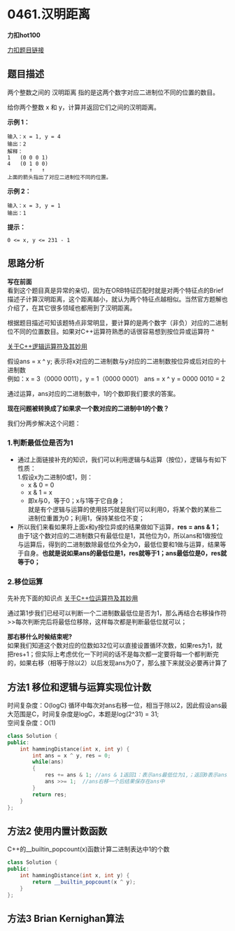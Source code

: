 <p id="汉明距离"></p>

# 0461.汉明距离

**力扣hot100**

[力扣题目链接](https://leetcode-cn.com/problems/hamming-distance/)  


## 题目描述  

两个整数之间的 汉明距离 指的是这两个数字对应二进制位不同的位置的数目。  

给你两个整数 x 和 y，计算并返回它们之间的汉明距离。  


**示例 1：**  

    输入：x = 1, y = 4
    输出：2
    解释：
    1   (0 0 0 1)
    4   (0 1 0 0)
           ↑   ↑
    上面的箭头指出了对应二进制位不同的位置。  

**示例 2：**   

    输入：x = 3, y = 1
    输出：1  

**提示：**

    0 <= x, y <= 231 - 1  


## 思路分析  

**写在前面**  
看到这个题目真是异常的亲切，因为在ORB特征匹配时就是对两个特征点的Brief描述子计算汉明距离，这个距离越小，就认为两个特征点越相似。当然官方题解也介绍了，在其它很多领域也都用到了汉明距离。  

根据题目描述可知该题特点非常明显，要计算的是两个数字（非负）对应的二进制位不同的位置数目。如果对C++运算符熟悉的话很容易想到按位异或运算符 ^  

[关于C++逻辑运算符及其妙用]()  

假设ans = x ^ y; 表示将x对应的二进制数与y对应的二进制数按位异或后对应的十进制数  
    例如：x = 3（0000 0011），y = 1（0000 0001）  ans = x ^ y = 0000 0010 = 2  

通过运算，ans对应的二进制数中，1的个数即我们要求的答案。  

**现在问题被转换成了如果求一个数对应的二进制中1的个数？**   

我们分两步解决这个问题：   

### 1.判断最低位是否为1
* 通过上面链接补充的知识，我们可以利用逻辑与&运算（按位），逻辑与有如下性质：  
    1.假设x为二进制0或1，则：
    * x & 0 = 0
    * x & 1 = x
    * 即x与0，等于0；x与1等于它自身；  
就是有个逻辑与运算的使用技巧就是我们可以利用0，将某个数的某些二进制位重置为0；利用1，保持某些位不变；  
* 所以我们来看如果将上面x和y按位异或的结果做如下运算，**res = ans & 1；** 由于1这个数对应的二进制数只有最低位是1，其他位为0，所以ans和1做按位与运算后，得到的二进制数除最低位外全为0，最低位要和1做与运算，结果等于自身。**也就是说如果ans的最低位是1，res就等于1；ans最低位是0，res就等于0；**  

### 2.移位运算  
先补充下面的知识点
[关于C++位运算符及其妙用]()  

通过第1步我们已经可以判断一个二进制数最低位是否为1，那么再结合右移操作符>>每次判断完后将最低位移除，这样每次都是判断最低位就可以；  

**那右移什么时候结束呢?**  
如果我们知道这个数对应的位数如32位可以直接设置循环次数，如果res为1，就把res+1；但实际上考虑优化一下时间的话不是每次都一定要将每一个都判断完的，如果右移（相等于除以2）以后发现ans为0了，那么接下来就没必要再计算了  

## 方法1 移位和逻辑与运算实现位计数  

时间复杂度：O(logC) 循环中每次对ans右移一位，相当于除以2，因此假设ans最大范围是C，时间复杂度是logC，本题是log(2^31) = 31;      
空间复杂度：O(1)  

```cpp
class Solution {
public:
    int hammingDistance(int x, int y) {
        int ans = x ^ y, res = 0;
        while(ans)
        {
            res += ans & 1; //ans & 1返回1：表示ans最低位为1,；返回0表示ans最低位是0；
            ans >>= 1;  //ans右移一个后结果保存在ans中
        }
        return res;
    }
};
```  

## 方法2 使用内置计数函数

C++的__builtin_popcount(x)函数计算二进制表达中1的个数  
```cpp
class Solution {
public:
    int hammingDistance(int x, int y) {
        return __builtin_popcount(x ^ y);
    }
};
```  

## 方法3 Brian Kernighan算法  



















